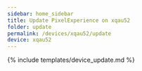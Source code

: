 ```yaml
---
sidebar: home_sidebar
title: Update PixelExperience on xqau52
folder: update
permalink: /devices/xqau52/update
device: xqau52
---
```

{% include templates/device_update.md %}
